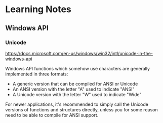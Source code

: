 # Learning Notes

## Windows API

### Unicode

https://docs.microsoft.com/en-us/windows/win32/intl/unicode-in-the-windows-api

Windows API functions which somehow use characters are generally implemented in three formats:

- A generic version that can be compiled for ANSI or Unicode
- An ANSI version with the letter "A" used to indicate "ANSI"
- A Unicode version with the letter "W" used to indicate "Wide"

For newer applications, it's recommended to simply call the Unicode versions of functions and structures directly, unless you for some reason need to be able to compile for ANSI support.
